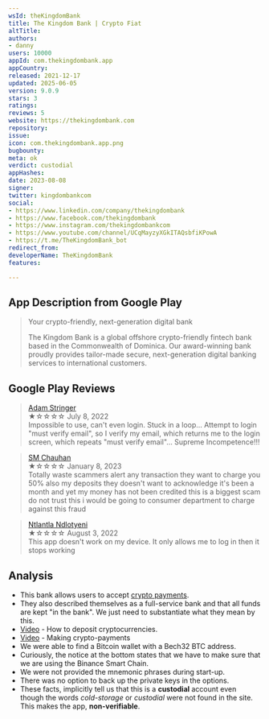 ```yaml
---
wsId: theKingdomBank
title: The Kingdom Bank | Crypto Fiat
altTitle: 
authors:
- danny
users: 10000
appId: com.thekingdombank.app
appCountry: 
released: 2021-12-17
updated: 2025-06-05
version: 9.0.9
stars: 3
ratings: 
reviews: 5
website: https://thekingdombank.com
repository: 
issue: 
icon: com.thekingdombank.app.png
bugbounty: 
meta: ok
verdict: custodial
appHashes: 
date: 2023-08-08
signer: 
twitter: kingdombankcom
social:
- https://www.linkedin.com/company/thekingdombank
- https://www.facebook.com/thekingdombank
- https://www.instagram.com/thekingdombankcom
- https://www.youtube.com/channel/UCqMayzyXGkITAQsbfiKPowA
- https://t.me/TheKingdomBank_bot
redirect_from: 
developerName: TheKingdomBank
features: 

---
```


## App Description from Google Play 

  > Your crypto-friendly, next-generation digital bank
  >
  > The Kingdom Bank is a global offshore crypto-friendly fintech bank based in the Commonwealth of Dominica. Our award-winning bank proudly provides tailor-made secure, next-generation digital banking services to international customers.

## Google Play Reviews

> [Adam Stringer](https://play.google.com/store/apps/details?id=com.thekingdombank.app&gl=dm)<br>
  ★☆☆☆☆ July 8, 2022 <br>
       Impossible to use, can't even login. Stuck in a loop... Attempt to login "must verify email", so I verify my email, which returns me to the login screen, which repeats "must verify email"... Supreme Incompetence!!!

> [SM Chauhan](https://play.google.com/store/apps/details?id=com.thekingdombank.app&gl=dm)<br>
  ★☆☆☆☆ January 8, 2023 <br>
       Totally waste scammers alert any transaction they want to charge you 50% also my deposits they doesn't want to acknowledge it's been a month and yet my money has not been credited this is a biggest scam do not trust this i would be going to consumer department to charge against this fraud

> [Ntlantla Ndlotyeni](https://play.google.com/store/apps/details?id=com.thekingdombank.app&gl=dm)<br>
  ★☆☆☆☆ August 3, 2022<br>
       This app doesn't work on my device. It only allows me to log in then it stops working

## Analysis 

- This bank allows users to accept [crypto payments](https://www.thekingdombank.com/crypto-payments). 
- They also described themselves as a full-service bank and that all funds are kept "in the bank". We just need to substantiate what they mean by this.
- [Video](https://www.youtube.com/watch?v=lXpe4KezeAY) - How to deposit cryptocurrencies.
- [Video](https://www.youtube.com/watch?v=vJ5S4u9J31o) - Making crypto-payments
- We were able to find a Bitcoin wallet with a Bech32 BTC address. 
- Curiously, the notice at the bottom states that we have to make sure that we are using the Binance Smart Chain.
- We were not provided the mnemonic phrases during start-up.
- There was no option to back up the private keys in the options. 
- These facts, implicitly tell us that this is a **custodial** account even though the words *cold-storage* or *custodial* were not found in the site. This makes the app, **non-verifiable**.

